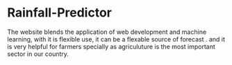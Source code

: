# Rainfall-Predictor
The website blends the application of web development and machine learning, with it is flexible use, it can be a flexable source of forecast  . and it is very helpful for farmers specially as agriculuture is the most important sector in our country.
